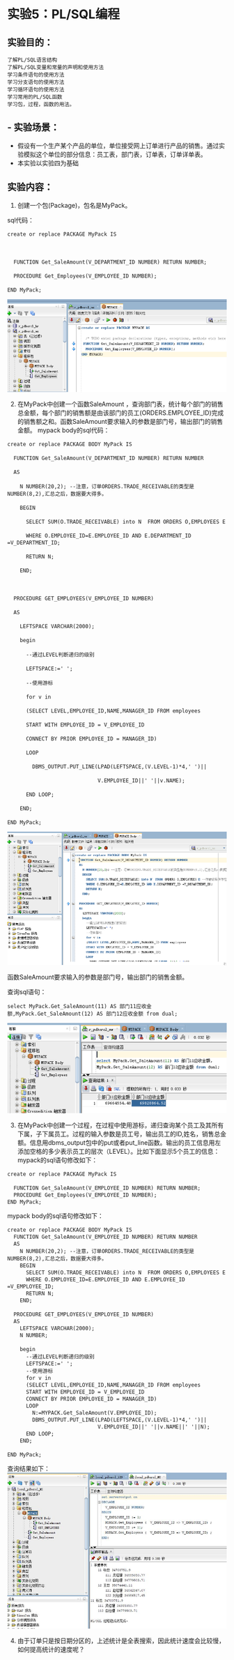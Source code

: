 # 实验5：PL/SQL编程

## 实验目的：
    了解PL/SQL语言结构
    了解PL/SQL变量和常量的声明和使用方法
    学习条件语句的使用方法
    学习分支语句的使用方法
    学习循环语句的使用方法
    学习常用的PL/SQL函数
    学习包，过程，函数的用法。

## - 实验场景：
- 假设有一个生产某个产品的单位，单位接受网上订单进行产品的销售。通过实验模拟这个单位的部分信息：员工表，部门表，订单表，订单详单表。
- 本实验以实验四为基础

## 实验内容：
1. 创建一个包(Package)，包名是MyPack。

sql代码：
```
create or replace PACKAGE MyPack IS

  

  FUNCTION Get_SaleAmount(V_DEPARTMENT_ID NUMBER) RETURN NUMBER;

  PROCEDURE Get_Employees(V_EMPLOYEE_ID NUMBER);

END MyPack;
```
 ![加载失败](./img/图片1.png)
 
2. 在MyPack中创建一个函数SaleAmount ，查询部门表，统计每个部门的销售总金额，每个部门的销售额是由该部门的员工(ORDERS.EMPLOYEE_ID)完成的销售额之和。函数SaleAmount要求输入的参数是部门号，输出部门的销售金额。
mypack body的sql代码：
```
create or replace PACKAGE BODY MyPack IS

  FUNCTION Get_SaleAmount(V_DEPARTMENT_ID NUMBER) RETURN NUMBER

  AS

    N NUMBER(20,2); --注意，订单ORDERS.TRADE_RECEIVABLE的类型是NUMBER(8,2),汇总之后，数据要大得多。

    BEGIN

      SELECT SUM(O.TRADE_RECEIVABLE) into N  FROM ORDERS O,EMPLOYEES E

      WHERE O.EMPLOYEE_ID=E.EMPLOYEE_ID AND E.DEPARTMENT_ID =V_DEPARTMENT_ID;

      RETURN N;

    END;



  PROCEDURE GET_EMPLOYEES(V_EMPLOYEE_ID NUMBER)

  AS

    LEFTSPACE VARCHAR(2000);

    begin

      --通过LEVEL判断递归的级别

      LEFTSPACE:=' ';

      --使用游标

      for v in

      (SELECT LEVEL,EMPLOYEE_ID,NAME,MANAGER_ID FROM employees

      START WITH EMPLOYEE_ID = V_EMPLOYEE_ID

      CONNECT BY PRIOR EMPLOYEE_ID = MANAGER_ID)

      LOOP

        DBMS_OUTPUT.PUT_LINE(LPAD(LEFTSPACE,(V.LEVEL-1)*4,' ')||

                             V.EMPLOYEE_ID||' '||v.NAME);

      END LOOP;

    END;

END MyPack;
```
![加载失败](./img/图片2.png)

函数SaleAmount要求输入的参数是部门号，输出部门的销售金额。

查询sql语句：
```
select MyPack.Get_SaleAmount(11) AS 部门11应收金额,MyPack.Get_SaleAmount(12) AS 部门12应收金额 from dual;
```
![加载失败](./img/图片3.png)

3. 在MyPack中创建一个过程，在过程中使用游标，递归查询某个员工及其所有下属，子下属员工。过程的输入参数是员工号，输出员工的ID,姓名，销售总金额。信息用dbms_output包中的put或者put_line函数。输出的员工信息用左添加空格的多少表示员工的层次（LEVEL）。比如下面显示5个员工的信息：
mypack的sql语句修改如下：
```
create or replace PACKAGE MyPack IS

  FUNCTION Get_SaleAmount(V_EMPLOYEE_ID NUMBER) RETURN NUMBER;
  PROCEDURE Get_Employees(V_EMPLOYEE_ID NUMBER);
END MyPack;
```
mypack body的sql语句修改如下：
```
create or replace PACKAGE BODY MyPack IS
  FUNCTION Get_SaleAmount(V_EMPLOYEE_ID NUMBER) RETURN NUMBER
  AS
    N NUMBER(20,2); --注意，订单ORDERS.TRADE_RECEIVABLE的类型是NUMBER(8,2),汇总之后，数据要大得多。
    BEGIN
      SELECT SUM(O.TRADE_RECEIVABLE) into N  FROM ORDERS O,EMPLOYEES E
      WHERE O.EMPLOYEE_ID=E.EMPLOYEE_ID AND E.EMPLOYEE_ID =V_EMPLOYEE_ID;
      RETURN N;
    END;

  PROCEDURE GET_EMPLOYEES(V_EMPLOYEE_ID NUMBER)
  AS
    LEFTSPACE VARCHAR(2000);
    N NUMBER;
    
    begin
      --通过LEVEL判断递归的级别
      LEFTSPACE:=' ';
      --使用游标
      for v in
      (SELECT LEVEL,EMPLOYEE_ID,NAME,MANAGER_ID FROM employees
      START WITH EMPLOYEE_ID = V_EMPLOYEE_ID
      CONNECT BY PRIOR EMPLOYEE_ID = MANAGER_ID)
      LOOP
        N:=MYPACK.Get_SaleAmount(V.EMPLOYEE_ID);
        DBMS_OUTPUT.PUT_LINE(LPAD(LEFTSPACE,(V.LEVEL-1)*4,' ')||
                             V.EMPLOYEE_ID||' '||v.NAME||' '||N);
      END LOOP;
    END;
    
END MyPack;
```
查询结果如下：
![加载失败](./img/4.jpg)

4. 由于订单只是按日期分区的，上述统计是全表搜索，因此统计速度会比较慢，如何提高统计的速度呢？

